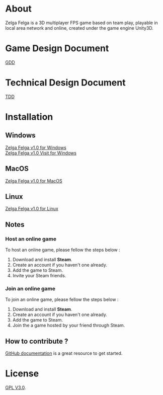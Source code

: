 # About
Zelga Felga is a 3D multiplayer FPS game based on team play, playable in local area network and online, created under the game engine Unity3D.

# Game Design Document


<a href="https://bit.ly/ZelgaFelgaGDD">GDD</a>

# Technical Design Document

<a href="https://bit.ly/ZelgaFelgaTDD">TDD</a>

# Installation

## Windows

<a href="https://github.com/ZelgaFelga/zf-repo/releases/tag/v1.0-Windows">Zelga Felga v1.0 for Windows</a></br>
<a href="https://github.com/ZelgaFelga/zf-repo/releases/tag/v1.0-windows-visite-temp">Zelga Felga v1.0 Visit for Windows</a>

## MacOS

<a href="https://github.com/ZelgaFelga/zf-repo/releases/tag/v1.0-MacOS">Zelga Felga v1.0 for MacOS</a>

## Linux

<a href="https://github.com/ZelgaFelga/zf-repo/releases/tag/v1.0-Linux">Zelga Felga v1.0 for Linux</a>

## Notes

### Host an online game
To host an online game, please fellow the steps below :
<ol>
    <li>Download and install <b>Steam</b>.</li>
    <li>Create an account if you haven't one already.</li>
    <li>Add the game to Steam.</li>
    <li>Invite your Steam friends.</li>
</ol> 

### Join an online game
To join an online game, please fellow the steps below :
<ol>
    <li>Download and install <b>Steam</b>.</li>
    <li>Create an account if you haven't one already.</li>
    <li>Add the game to Steam.</li>
    <li>Join the a game hosted by your friend through Steam.</li>
</ol> 

## How to contribute ?

<a href="https://docs.github.com/en/get-started" >GitHub documentation</a> is a great resource to get started.

# License

<a href="https://www.gnu.org/licenses/gpl-3.0.txt">GPL V3.0</a>.
